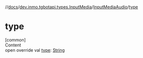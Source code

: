 //[docs](../../../index.md)/[dev.inmo.tgbotapi.types.InputMedia](../index.md)/[InputMediaAudio](index.md)/[type](type.md)



# type  
[common]  
Content  
open override val [type](type.md): [String](https://kotlinlang.org/api/latest/jvm/stdlib/kotlin/-string/index.html)  



